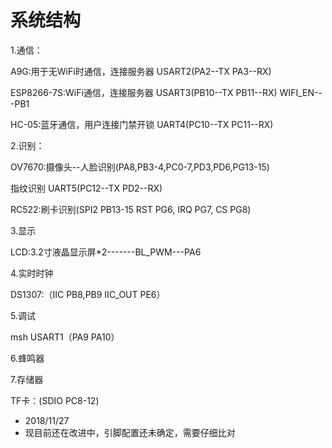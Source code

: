 # 系统结构 #
1.通信：

A9G:用于无WiFi时通信，连接服务器 USART2(PA2--TX  PA3--RX)

ESP8266-7S:WiFi通信，连接服务器 USART3(PB10--TX  PB11--RX)
WIFI_EN---PB1

HC-05:蓝牙通信，用户连接门禁开锁 UART4(PC10--TX  PC11--RX)

2.识别：

OV7670:摄像头--人脸识别(PA8,PB3-4,PC0-7,PD3,PD6,PG13-15)

指纹识别 UART5(PC12--TX  PD2--RX)

RC522:刷卡识别(SPI2 PB13-15  RST PG6, IRQ PG7, CS PG8)

3.显示

LCD:3.2寸液晶显示屏*2-------BL_PWM---PA6

4.实时时钟

DS1307:（IIC PB8,PB9 IIC_OUT PE6）

5.调试

msh USART1（PA9 PA10）

6.蜂鸣器


7.存储器

TF卡：(SDIO PC8-12)

- 2018/11/27 
- 现目前还在改进中，引脚配置还未确定，需要仔细比对



